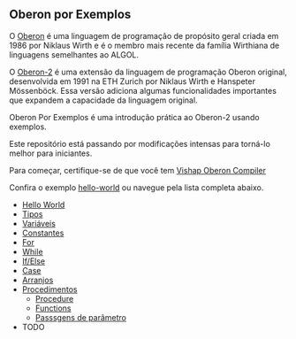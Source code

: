 ## Oberon por Exemplos

O [Oberon](https://en.wikipedia.org/wiki/Oberon_(programming_language)) é uma linguagem de programação de propósito geral criada em 1986 por Niklaus Wirth e é o membro mais recente da família Wirthiana de linguagens semelhantes ao ALGOL.

O [Oberon-2](https://en.wikipedia.org/wiki/Oberon-2) é uma extensão da linguagem de programação Oberon original, desenvolvida em 1991 na ETH Zurich por Niklaus Wirth e Hanspeter Mössenböck. Essa versão adiciona algumas funcionalidades importantes que expandem a capacidade da linguagem original.

Oberon Por Exemplos é uma introdução prática ao Oberon-2 usando exemplos.

Este repositório está passando por modificações intensas para torná-lo melhor para iniciantes.

Para começar, certifique-se de que você tem [Vishap Oberon Compiler](https://github.com/vishapoberon/voc)

Confira o exemplo [hello-world](https://github.com/vishapoberon/oberonbyexample/tree/master/examples/hello-world) ou navegue pela lista completa abaixo.

- [Hello World](https://github.com/vishapoberon/oberonbyexample/tree/master/examples/hello-world)
- [Tipos](https://github.com/vishapoberon/oberonbyexample/tree/master/examples/value-types)
- [Variáveis](https://github.com/vishapoberon/oberonbyexample/tree/master/examples/variables)
- [Constantes](https://github.com/vishapoberon/oberonbyexample/tree/master/examples/constants)
- [For](https://github.com/vishapoberon/oberonbyexample/tree/master/examples/for)
- [While](https://github.com/vishapoberon/oberonbyexample/tree/master/examples/while)
- [If/Else](https://github.com/vishapoberon/oberonbyexample/tree/master/examples/ifelse)
- [Case](https://github.com/vishapoberon/oberonbyexample/tree/master/examples/case)
- [Arranjos](https://github.com/vishapoberon/oberonbyexample/tree/master/examples/arrays)
- [Procedimentos](https://github.com/vishapoberon/oberonbyexample/tree/master/examples/procedures)
	- [Procedure](https://github.com/vishapoberon/oberonbyexample/tree/master/examples/procedures/procedure)
	- [Functions](https://github.com/vishapoberon/oberonbyexample/tree/master/examples/procedures/function-procedure)
	- [Passsgens de parâmetro](https://github.com/vishapoberon/oberonbyexample/tree/master/examples/procedures/var-parameter)
- TODO

